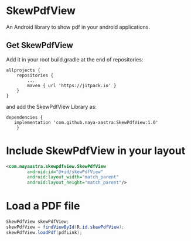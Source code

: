 # SkewPdfView
An Android library to show pdf in your android applications.

## Get SkewPdfView
Add it in your root build.gradle at the end of repositories:


```
allprojects {
	repositories {
		...
		maven { url 'https://jitpack.io' }
	}
}
```

and add the SkewPdfView Library as:

```
dependencies {
   implementation 'com.github.naya-aastra:SkewPdfView:1.0'
	}
```


# Include SkewPdfView in your layout

```xml
<com.nayaastra.skewpdfview.SkewPdfView
        android:id="@+id/skewPdfView"
        android:layout_width="match_parent"
        android:layout_height="match_parent"/>
```

# Load a PDF file

```java
SkewPdfView skewPdfView;
skewPdfView = findViewById(R.id.skewPdfView);
skewPdfView.loadPdf(pdfLink);
```

